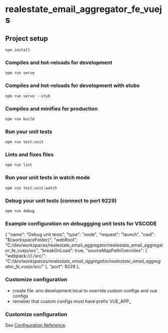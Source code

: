 # realestate_email_aggregator_fe_vuejs

## Project setup
```
npm install
```

### Compiles and hot-reloads for development
```
npm run serve
```

### Compiles and hot-reloads for development with stubs
```
npm run serve --stub
```

### Compiles and minifies for production
```
npm run build
```

### Run your unit tests
```
npm run test:unit
```

### Lints and fixes files
```
npm run lint
```

### Run your unit tests in watch mode
```
npm run test:unit:watch
```

### Debug your unit tests (connect to port 9229)
```
npm run debug
```

### Example configuration on debuggging unit tests for VSCODE
{
    "name": "Debug unit tests",
    "type": "node",
    "request": "launch",
    "cwd": "${workspaceFolder}",
    "webRoot": "C:/dev/workspaces/realestate_email_aggregator/realestate_email_aggregator_fe_vuejs/src",
    "breakOnLoad": true,
    "sourceMapPathOverrides": {
        "webpack:///./src/*": "C:/dev/workspaces/realestate_email_aggregator/realestate_email_aggregator_fe_vuejs/src/*"
    },
    "port": 9229
},

### Customize configuration
- create file .env.development.local to override custom configs and vue configs 
- remeber that custom configs must have prefix VUE_APP_

### Customize configuration
See [Configuration Reference](https://cli.vuejs.org/config/).
